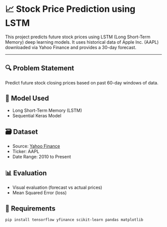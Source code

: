 # 📈 Stock Price Prediction using LSTM

This project predicts future stock prices using LSTM (Long Short-Term Memory) deep learning models. It uses historical data of Apple Inc. (AAPL) downloaded via Yahoo Finance and provides a 30-day forecast.

---

## 🔍 Problem Statement
Predict future stock closing prices based on past 60-day windows of data.

## 🧠 Model Used
- Long Short-Term Memory (LSTM)
- Sequential Keras Model

## 🗃️ Dataset
- Source: [Yahoo Finance](https://finance.yahoo.com)
- Ticker: AAPL
- Date Range: 2010 to Present

## 📊 Evaluation
- Visual evaluation (forecast vs actual prices)
- Mean Squared Error (loss)

## 🔧 Requirements

```bash
pip install tensorflow yfinance scikit-learn pandas matplotlib
